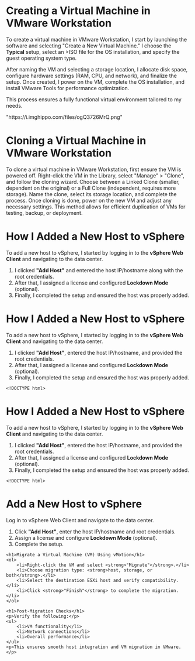 <!DOCTYPE html>
<html lang="en">
<head>
    <meta charset="UTF-8">
    <meta name="viewport" content="width=device-width, initial-scale=1.0">
</head>
<body>
    <h1>Creating a Virtual Machine in VMware Workstation</h1>
    <p>To create a virtual machine in VMware Workstation, I start by launching the software and selecting "Create a New Virtual Machine." I choose the <strong>Typical</strong> setup, select an >ISO file for the OS installation, and specify the guest operating system type.</p>
    <p>After naming the VM and selecting a storage location, I allocate disk space, configure hardware settings (RAM, CPU, and network), and finalize the setup. Once created, I power on the VM, complete the OS installation, and install VMware Tools for performance optimization.</p>
    <p>This process ensures a fully functional virtual environment tailored to my needs.</p>
  <image></image>"https://i.imghippo.com/files/ogQ3726MrQ.png"<image>
</body>
</html>

<!DOCTYPE html>
<html lang="en">
<head>
    <meta charset="UTF-8">
    <meta name="viewport" content="width=device-width, initial-scale=1.0">
    <title>Cloning a Virtual Machine in VMware Workstation</title>
</head>
<body>
    <h1>Cloning a Virtual Machine in VMware Workstation</h1>
    <p>To clone a virtual machine in VMware Workstation, first ensure the VM is powered off. Right-click the VM in the Library, select "Manage" > "Clone", and follow the cloning wizard. Choose between a Linked Clone (smaller, dependent on the original) or a Full Clone (independent, requires more storage). Name the clone, select its storage location, and complete the process. Once cloning is done, power on the new VM and adjust any necessary settings. This method allows for efficient duplication of VMs for testing, backup, or deployment.</p>
</body>
</html>

<!DOCTYPE html>
<html lang="en">
<head>
    <meta charset="UTF-8">
    <meta name="viewport" content="width=device-width, initial-scale=1.0">
    <title>Adding a Host and Migrating a VM in vSphere</title>
</head>
<body>
    <h1>How I Added a New Host to vSphere</h1>
    <p>To add a new host to vSphere, I started by logging in to the <strong>vSphere Web Client</strong> and navigating to the data center.</p>
    <ol>
        <li>I clicked <strong>"Add Host"</strong> and entered the host IP/hostname along with the root credentials.</li>
        <li>After that, I assigned a license and configured <strong>Lockdown Mode</strong> (optional).</li>
        <li>Finally, I completed the setup and ensured the host was properly added.</li>
    </ol>
    
  <!DOCTYPE html>
<html lang="en">
<head>
    <meta charset="UTF-8">
    <meta name="viewport" content="width=device-width, initial-scale=1.0">
    <title>Adding a Host and Migrating a VM in vSphere</title>
</head>
<body>
    <h1>How I Added a New Host to vSphere</h1>
    <p>To add a new host to vSphere, I started by logging in to the <strong>vSphere Web Client</strong> and navigating to the data center.</p>
    <ol>
        <li>I clicked <strong>"Add Host"</strong>, entered the host IP/hostname, and provided the root credentials.</li>
        <li>After that, I assigned a license and configured <strong>Lockdown Mode</strong> (optional).</li>
        <li>Finally, I completed the setup and ensured the host was properly added.</li>
    </ol>
    
    <!DOCTYPE html>
<html lang="en">
<head>
    <meta charset="UTF-8">
    <meta name="viewport" content="width=device-width, initial-scale=1.0">
    <title>Adding a Host and Migrating a VM in vSphere</title>
</head>
<body>
    <h1>How I Added a New Host to vSphere</h1>
    <p>To add a new host to vSphere, I started by logging in to the <strong>vSphere Web Client</strong> and navigating to the data center.</p>
    <ol>
        <li>I clicked <strong>"Add Host"</strong>, entered the host IP/hostname, and provided the root credentials.</li>
        <li>After that, I assigned a license and configured <strong>Lockdown Mode</strong> (optional).</li>
        <li>Finally, I completed the setup and ensured the host was properly added.</li>
    </ol>
    
    <!DOCTYPE html>
<html lang="en">
<head>
    <meta charset="UTF-8">
    <meta name="viewport" content="width=device-width, initial-scale=1.0">
    <title>Adding a Host and Migrating a VM in vSphere</title>
</head>
<body>
    <h1>Add a New Host to vSphere</h1>
    <p>Log in to vSphere Web Client and navigate to the data center.</p>
    <ol>
        <li>Click <strong>"Add Host"</strong>, enter the host IP/hostname and root credentials.</li>
        <li>Assign a license and configure <strong>Lockdown Mode</strong> (optional).</li>
        <li>Complete the setup.</li>
    </ol>
    
    <h1>Migrate a Virtual Machine (VM) Using vMotion</h1>
    <ol>
        <li>Right-click the VM and select <strong>"Migrate"</strong>.</li>
        <li>Choose migration type: <strong>host, storage, or both</strong>.</li>
        <li>Select the destination ESXi host and verify compatibility.</li>
        <li>Click <strong>"Finish"</strong> to complete the migration.</li>
    </ol>
    
    <h1>Post-Migration Checks</h1>
    <p>Verify the following:</p>
    <ul>
        <li>VM functionality</li>
        <li>Network connections</li>
        <li>Overall performance</li>
    </ul>
    <p>This ensures smooth host integration and VM migration in VMware.</p>
</body>
</html>

